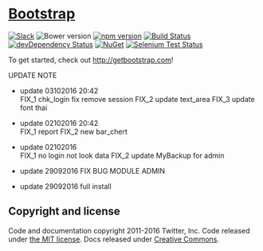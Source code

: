 # [Bootstrap](http://getbootstrap.com)

[![Slack](https://bootstrap-slack.herokuapp.com/badge.svg)](https://bootstrap-slack.herokuapp.com)
![Bower version](https://img.shields.io/bower/v/bootstrap.svg)
[![npm version](https://img.shields.io/npm/v/bootstrap.svg)](https://www.npmjs.com/package/bootstrap)
[![Build Status](https://img.shields.io/travis/twbs/bootstrap/master.svg)](https://travis-ci.org/twbs/bootstrap)
[![devDependency Status](https://img.shields.io/david/dev/twbs/bootstrap.svg)](https://david-dm.org/twbs/bootstrap#info=devDependencies)
[![NuGet](https://img.shields.io/nuget/v/bootstrap.svg)](https://www.nuget.org/packages/Bootstrap)
[![Selenium Test Status](https://saucelabs.com/browser-matrix/bootstrap.svg)](https://saucelabs.com/u/bootstrap)

To get started, check out <http://getbootstrap.com>!

UPDATE NOTE
- update 03102016 20:42  
    FIX_1 chk_login fix remove session 
    FIX_2 update text_area 
    FIX_3 update font thai

- update 02102016 20:42  
    FIX_1 report
    FIX_2 new bar_chert

- update 02102016  
    FIX_1 no login not look data
    FIX_2 update MyBackup for admin

- update 29092016 FIX BUG MODULE ADMIN

- update 29092016 full install

## Copyright and license

Code and documentation copyright 2011-2016 Twitter, Inc. Code released under [the MIT license](https://github.com/twbs/bootstrap/blob/master/LICENSE). Docs released under [Creative Commons](https://github.com/twbs/bootstrap/blob/master/docs/LICENSE).
